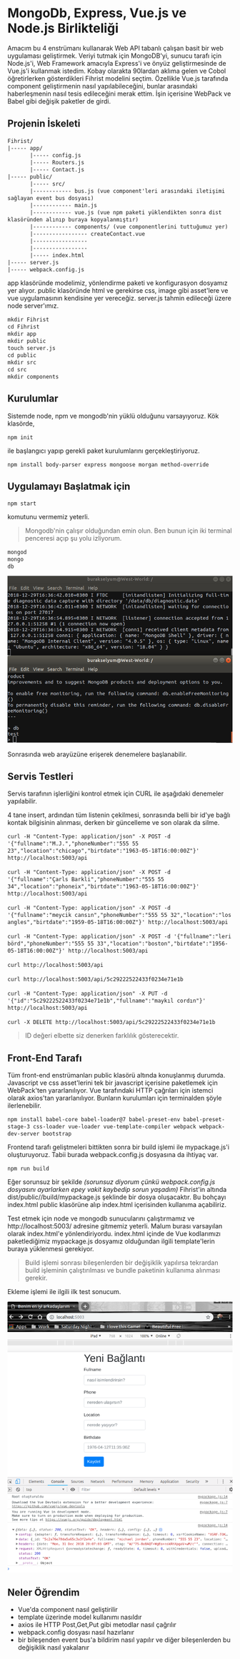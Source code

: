 # MongoDb, Express, Vue.js ve Node.js Birlikteliği

Amacım bu 4 enstrümanı kullanarak Web API tabanlı çalışan basit bir web uygulaması geliştirmek. Veriyi tutmak için MongoDB'yi, sunucu tarafı için Node.js'i, Web Framework amacıyla Express'i ve önyüz geliştirmesinde de Vue.js'i kullanmak istedim. Kobay olarakta 90lardan aklıma gelen ve Cobol öğretirlerken gösterdikleri Fihrist modelini seçtim. Özellikle Vue.js tarafında component geliştirmenin nasıl yapılabileceğini, bunlar arasındaki haberleşmenin nasıl tesis edileceğini merak ettim. İşin içerisine WebPack ve Babel gibi değişik paketler de girdi.

## Projenin İskeleti

```
Fihrist/
|----- app/
       |----- config.js
       |----- Routers.js
       |----- Contact.js
|----- public/
       |----- src/
       |------------ bus.js (vue component'leri arasındaki iletişimi sağlayan event bus dosyası)
       |------------ main.js
       |------------ vue.js (vue npm paketi yüklendikten sonra dist klasöründen alınıp buraya kopyalanmıştır)
       |------------ components/ (vue componentlerini tuttuğumuz yer)
       |----------------- createContact.vue
       |-----------------
       |-----------------
       |----- index.html
|----- server.js
|----- webpack.config.js
```

app klasöründe modelimiz, yönlendirme paketi ve konfigurasyon dosyamız yer alıyor. public klasöründe html ve gerekirse css, image gibi asset'lere ve vue uygulamasının kendisine yer vereceğiz. server.js tahmin edileceği üzere node server'ımız.

```
mkdir Fihrist
cd Fihrist
mkdir app
mkdir public
touch server.js
cd public
mkdir src
cd src
mkdir components
```

## Kurulumlar

Sistemde node, npm ve mongodb'nin yüklü olduğunu varsayıyoruz. Kök klasörde,

```
npm init
```

ile başlangıcı yapıp gerekli paket kurulumlarını gerçekleştiriyoruz.

```
npm install body-parser express mongoose morgan method-override
```

## Uygulamayı Başlatmak için

```
npm start
```

komutunu vermemiz yeterli.

>Mongodb'nin çalışır olduğundan emin olun. Ben bunun için iki terminal penceresi açıp şu yolu izliyorum.

```
mongod
mongo
db
```

![credit_1.png](credit_1.png)

Sonrasında web arayüzüne erişerek denemelere başlanabilir.

## Servis Testleri

Servis tarafının işlerliğini kontrol etmek için CURL ile aşağıdaki denemeler yapılabilir.

4 tane insert, ardından tüm listenin çekilmesi, sonrasında belli bir id'ye bağlı kontak bilgisinin alınması, derken bir güncelleme ve son olarak da silme.

```
curl -H "Content-Type: application/json" -X POST -d '{"fullname":"M.J.","phoneNumber":"555 55 23","location":"chicago","birtdate":"1963-05-18T16:00:00Z"}' http://localhost:5003/api

curl -H "Content-Type: application/json" -X POST -d '{"fullname":"Çarls Barkli","phoneNumber":"555 55 34","location":"phoneix","birtdate":"1963-05-18T16:00:00Z"}' http://localhost:5003/api

curl -H "Content-Type: application/json" -X POST -d '{"fullname":"meycik cansın","phoneNumber":"555 55 32","location":"los angles","birtdate":"1959-05-18T16:00:00Z"}' http://localhost:5003/api

curl -H "Content-Type: application/json" -X POST -d '{"fullname":"leri börd","phoneNumber":"555 55 33","location":"boston","birtdate":"1956-05-18T16:00:00Z"}' http://localhost:5003/api

curl http://localhost:5003/api

curl http://localhost:5003/api/5c29222522433f0234e71e1b

curl -H "Content-Type: application/json" -X PUT -d '{"id":"5c29222522433f0234e71e1b","fullname":"maykıl cordın"}' http://localhost:5003/api

curl -X DELETE http://localhost:5003/api/5c29222522433f0234e71e1b

```

>ID değeri elbette siz denerken farklılık gösterecektir.

## Front-End Tarafı

Tüm front-end enstrümanları public klasörü altında konuşlanmış durumda. Javascript ve css asset'lerini tek bir javascript içerisine paketlemek için WebPack'ten yararlanılıyor. Vue tarafındaki HTTP çağrıları için istemci olarak axios'tan yararlanılıyor. Bunların kurulumları için terminalden şöyle ilerlenebilir.

```
npm install babel-core babel-loader@7 babel-preset-env babel-preset-stage-3 css-loader vue-loader vue-template-compiler webpack webpack-dev-server bootstrap
```

Frontend tarafı geliştmeleri bittikten sonra bir build işlemi ile mypackage.js'i oluşturuyoruz. Tabii burada webpack.config.js dosyasına da ihtiyaç var.

```
npm run build
```

Eğer sorunsuz bir şekilde _(sorunsuz diyorum çünkü webpack.config.js dosyasını ayarlarken epey vakit kaybedip sorun yaşadım)_ Fihrist'in altında dist/public//build/mypackage.js şeklinde bir dosya oluşacaktır. Bu bohçayı index.html public klasörüne alıp index.html içerisinden kullanıma açabiliriz.

Test etmek için node ve mongodb sunucularını çalıştırmamız ve http://localhost:5003/ adresine gitmemiz yeterli. Malum burası varsayılan olarak index.html'e yönlendiriyordu. index.html içinde de Vue kodlarımızı paketlediğimiz mypackage.js dosyamız olduğundan ilgili template'lerin buraya yüklenmesi gerekiyor.

>Build işlemi sonrası bileşenlerden bir değişiklik yapılırsa tekrardan build işleminin çalıştırılması ve bundle paketinin kullanıma alınması gerekir.

Ekleme işlemi ile ilgili ilk test sonucum.

![credit_2.png](credit_2.png)

## Neler Öğrendim

- Vue'da component nasıl geliştirilir
- template üzerinde model kullanımı nasıldır
- axios ile HTTP Post,Get,Put gibi metodlar nasıl çağrılır
- webpack.config dosyası nasıl hazırlanır
- bir bileşenden event bus'a bildirim nasıl yapılır ve diğer bileşenlerden bu değişiklik nasıl yakalanır
